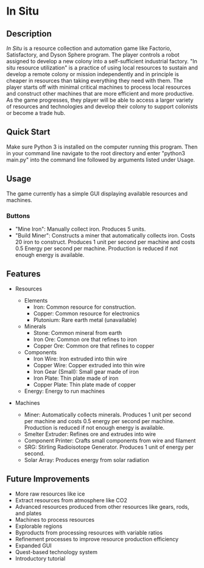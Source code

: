 # In Situ

## Description
*In Situ* is a resource collection and automation game like Factorio, Satisfactory, and Dyson Sphere program. The player controls a robot assigned to develop a new colony into a self-sufficient industrial factory. "In situ resource utilization" is a practice of using local resources to sustain and develop a remote colony or mission independently and in principle is cheaper in resources than taking everything they need with them. The player starts off with minimal critical machines to process local resources and construct other machines that are more efficient and more productive. As the game progresses, they player will be able to access a larger variety of resources and technologies and develop their colony to support colonists or become a trade hub.

## Quick Start
Make sure Python 3 is installed on the computer running this program. Then in your command line navigate to the root directory and enter "python3 main.py" into the command line followed by arguments listed under Usage.

## Usage

The game currently has a simple GUI displaying available resources and machines.

### Buttons
* "Mine Iron": Manually collect iron. Produces 5 units.
* "Build Miner": Constructs a miner that automatically collects iron. Costs 20 iron to construct. Produces 1 unit per second per machine and costs 0.5 Energy per second per machine. Production is reduced if not enough energy is available.

## Features

* Resources
    * Elements
        * Iron: Common resource for construction.
        * Copper: Common resource for electronics
        * Plutonium: Rare earth metal (unavailable)
    * Minerals
        * Stone: Common mineral from earth
        * Iron Ore: Common ore that refines to iron
        * Copper Ore: Common ore that refines to copper
    * Components
        * Iron Wire: Iron extruded into thin wire
        * Copper Wire: Copper extruded into thin wire
        * Iron Gear (Small): Small gear made of iron
        * Iron Plate: Thin plate made of iron
        * Copper Plate: Thin plate made of copper
    * Energy: Energy to run machines

* Machines
    * Miner: Automatically collects minerals. Produces 1 unit per second per machine and costs 0.5 energy per second per machine. Production is reduced if not enough energy is available.
    * Smelter Extruder: Refines ore and extrudes into wire
    * Component Printer: Crafts small components from wire and filament
    * SRG: Stirling Radioisotope Generator. Produces 1 unit of energy per second.
    * Solar Array: Produces energy from solar radiation

## Future Improvements

* More raw resources like ice
* Extract resources from atmosphere like CO2
* Advanced resources produced from other resources like gears, rods, and plates
* Machines to process resources
* Explorable regions
* Byproducts from processing resources with variable ratios
* Refinement processes to improve resource production efficiency
* Expanded GUI
* Quest-based technology system
* Introductory tutorial
